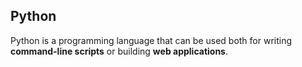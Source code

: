 ## Python

Python is a programming language that can be used both for writing **command-line scripts** or building **web applications**.
